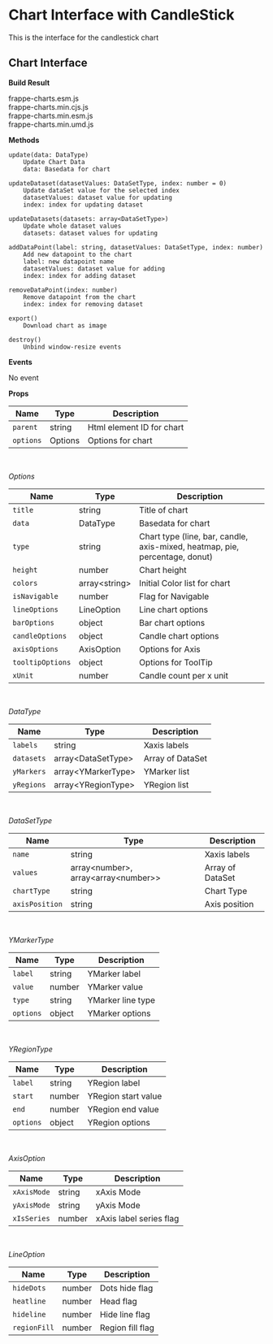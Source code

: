 # Chart Interface with CandleStick
This is the interface for the candlestick chart

## Chart Interface

**Build Result**

frappe-charts.esm.js <br>
frappe-charts.min.cjs.js <br>
frappe-charts.min.esm.js <br>
frappe-charts.min.umd.js

**Methods**

    update(data: DataType)
        Update Chart Data
        data: Basedata for chart

    updateDataset(datasetValues: DataSetType, index: number = 0)
        Update dataSet value for the selected index
        datasetValues: dataset value for updating
        index: index for updating dataset

    updateDatasets(datasets: array<DataSetType>)
        Update whole dataset values
        datasets: dataset values for updating

    addDataPoint(label: string, datasetValues: DataSetType, index: number)
        Add new datapoint to the chart
        label: new datapoint name
        datasetValues: dataset value for adding
        index: index for adding dataset

    removeDataPoint(index: number)
        Remove datapoint from the chart
        index: index for removing dataset

    export()
        Download chart as image

    destroy()
        Unbind window-resize events


**Events**

No event

**Props**

| Name | Type | Description |
| --- | --- | --- |
| `parent` | string | Html element ID for chart  |
| `options` | Options | Options for chart |

<br/>

*Options*

| Name             | Type            | Description                                                                   |
|------------------|-----------------|-------------------------------------------------------------------------------|
| `title`          | string          | Title of chart                                                                |
| `data`           | DataType        | Basedata for chart                                                            |
| `type`           | string          | Chart type \(line, bar, candle, axis-mixed, heatmap, pie, percentage, donut\) |
| `height`         | number          | Chart height                                                                  |
| `colors`         | array\<string\> | Initial Color list for chart                                                  |
| `isNavigable`    | number          | Flag for Navigable                                                            |
| `lineOptions`    | LineOption      | Line chart options                                                            |
| `barOptions`     | object          | Bar chart options                                                             |
| `candleOptions`  | object       | Candle chart options                                                          |
| `axisOptions`    | AxisOption      | Options for Axis                                                              |
| `tooltipOptions` | object          | Options for ToolTip                                                           |
| `xUnit`          | number          | Candle count per x unit                                                       |

<br/>

*DataType*

| Name          | Type                 | Description                  |
|---------------|----------------------|------------------------------|
| `labels`      | string               | Xaxis labels                 |
| `datasets`    | array\<DataSetType\> | Array of DataSet             |
| `yMarkers`    | array\<YMarkerType\> | YMarker list                 |
| `yRegions`    | array\<YRegionType\> | YRegion list                 |

<br/>

*DataSetType*

| Name           | Type                                      | Description      |
|----------------|-------------------------------------------|------------------|
| `name`         | string                                    | Xaxis labels     |
| `values`       | array\<number\>, array\<array\<number\>\> | Array of DataSet |
| `chartType`    | string                                    | Chart Type       |
| `axisPosition` | string                                    | Axis position    |

<br/>

*YMarkerType*

| Name      | Type   | Description       |
|-----------|--------|-------------------|
| `label`   | string | YMarker label     |
| `value`   | number | YMarker value     |
| `type`    | string | YMarker line type |
| `options` | object | YMarker options   |

<br/>

*YRegionType*

| Name      | Type   | Description         |
|-----------|--------|---------------------|
| `label`   | string | YRegion label       |
| `start`   | number | YRegion start value |
| `end`     | number | YRegion end value   |
| `options` | object | YRegion options     |

<br/>

*AxisOption*

| Name      | Type   | Description             |
|-----------|--------|-------------------------|
| `xAxisMode`   | string | xAxis Mode              |
| `yAxisMode`   | string | yAxis Mode              |
| `xIsSeries`   | number | xAxis label series flag |

<br/>

*LineOption*

| Name         | Type   | Description      |
|--------------|--------|------------------|
| `hideDots`   | number | Dots hide flag   |
| `heatline`   | number | Head flag        |
| `hideline`   | number | Hide line flag   |
| `regionFill` | number | Region fill flag |